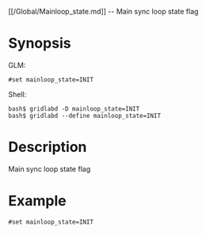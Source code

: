 [[/Global/Mainloop_state.md]] -- Main sync loop state flag

# Synopsis
GLM:
~~~
#set mainloop_state=INIT
~~~
Shell:
~~~
bash$ gridlabd -D mainloop_state=INIT
bash$ gridlabd --define mainloop_state=INIT
~~~

# Description

Main sync loop state flag

# Example

~~~
#set mainloop_state=INIT
~~~
